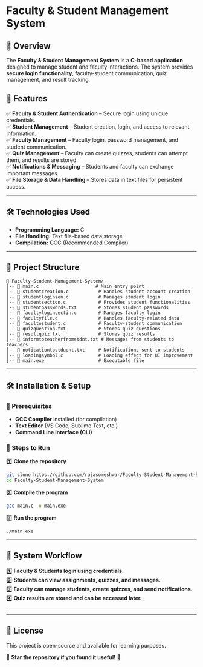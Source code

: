 # Faculty & Student Management System

## 📌 Overview
The **Faculty & Student Management System** is a **C-based application** designed to manage student and faculty interactions. The system provides **secure login functionality**, faculty-student communication, quiz management, and result tracking. 

## 🔹 Features
✅ **Faculty & Student Authentication** – Secure login using unique credentials.  
✅ **Student Management** – Student creation, login, and access to relevant information.  
✅ **Faculty Management** – Faculty login, password management, and student communication.  
✅ **Quiz Management** – Faculty can create quizzes, students can attempt them, and results are stored.  
✅ **Notifications & Messaging** – Students and faculty can exchange important messages.  
✅ **File Storage & Data Handling** – Stores data in text files for persistent access.

---

## 🛠 Technologies Used
- **Programming Language:** C
- **File Handling:** Text file-based data storage
- **Compilation:** GCC (Recommended Compiler)

---

## 📂 Project Structure
```
📁 Faculty-Student-Management-System/
│-- 📜 main.c                     # Main entry point
│-- 📜 studentcreation.c           # Handles student account creation
│-- 📜 studentloginsen.c           # Manages student login
│-- 📜 studentsection.c            # Provides student functionalities
│-- 📜 studentpasswords.txt        # Stores student passwords
│-- 📜 facultyloginsectin.c        # Manages faculty login
│-- 📜 facultyfile.c               # Handles faculty-related data
│-- 📜 facultostudent.c            # Faculty-student communication
│-- 📜 quizquestion.txt            # Stores quiz questions
│-- 📜 resultquiz.txt              # Stores quiz results
│-- 📜 informtoteacherfromstdnt.txt # Messages from students to teachers
│-- 📜 noticationtostduent.txt     # Notifications sent to students
│-- 📜 loadingsymbol.c             # Loading effect for UI improvement
│-- 📜 main.exe                    # Executable file
```

---

## 🛠 Installation & Setup
### 🔹 Prerequisites
- **GCC Compiler** installed (for compilation)
- **Text Editor** (VS Code, Sublime Text, etc.)
- **Command Line Interface (CLI)**

### 🔹 Steps to Run
1️⃣ **Clone the repository**  
```bash
git clone https://github.com/rajasomeshwar/Faculty-Student-Management-System.git
cd Faculty-Student-Management-System
```

2️⃣ **Compile the program**  
```bash
gcc main.c -o main.exe
```

3️⃣ **Run the program**  
```bash
./main.exe
```

---

## 📌 System Workflow
1️⃣ **Faculty & Students login using credentials.**  
2️⃣ **Students can view assignments, quizzes, and messages.**  
3️⃣ **Faculty can manage students, create quizzes, and send notifications.**  
4️⃣ **Quiz results are stored and can be accessed later.**  

---



---

## 📜 License
This project is open-source and available for learning purposes.  

📌 **Star the repository if you found it useful!** 🚀
